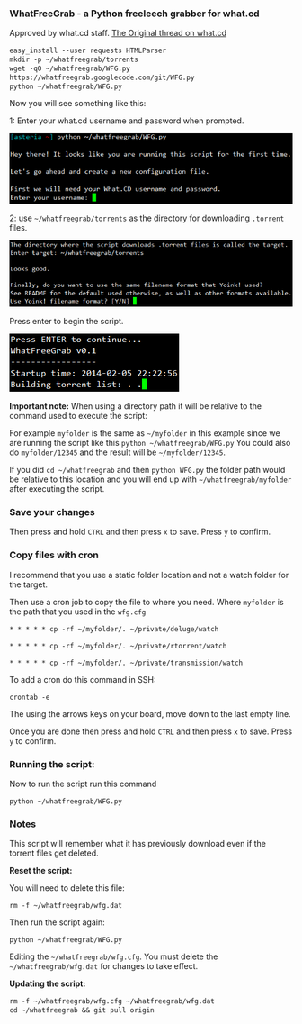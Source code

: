 
### WhatFreeGrab - a Python freeleech grabber for what.cd

Approved by what.cd staff. [The Original thread on what.cd](https://what.cd/forums.php?action=viewthread&threadid=183793)

~~~
easy_install --user requests HTMLParser
mkdir -p ~/whatfreegrab/torrents
wget -qO ~/whatfreegrab/WFG.py https://whatfreegrab.googlecode.com/git/WFG.py
python ~/whatfreegrab/WFG.py
~~~

Now you will see something like this:

1: Enter your what.cd username and password when prompted.

![](1.png)

2: use `~/whatfreegrab/torrents` as the directory for downloading `.torrent` files.

![](2.png)

Press enter to begin the script.

![](3.png)

**Important note:** When using a directory path it will be relative to the command used to execute the script:

For example `myfolder` is the same as `~/myfolder` in this example since we are running the script like this `python ~/whatfreegrab/WFG.py` You could also do `myfolder/12345` and the result will be `~/myfolder/12345`.

If you did `cd ~/whatfreegrab` and then `python WFG.py` the folder path would be relative to this location and you will end up with `~/whatfreegrab/myfolder` after executing the script.

### Save your changes

Then press and hold `CTRL` and then press `x` to save. Press `y` to confirm.

### Copy files with cron

I recommend that you use a static folder location and not a watch folder for the target.

Then use a cron job to copy the file to where you need. Where `myfolder` is the path that you used in the `wfg.cfg`

~~~
* * * * * cp -rf ~/myfolder/. ~/private/deluge/watch
~~~
~~~
* * * * * cp -rf ~/myfolder/. ~/private/rtorrent/watch
~~~
~~~
* * * * * cp -rf ~/myfolder/. ~/private/transmission/watch
~~~

To add a cron do this command in SSH:

~~~
crontab -e
~~~

The using the arrows keys on your board, move down to the last empty line. 

Once you are done then press and hold `CTRL` and then press `x` to save. Press `y` to confirm.

### Running the script:

Now to run the script run this command

~~~
python ~/whatfreegrab/WFG.py
~~~

### Notes

This script will remember what it has previously download even if the torrent files get deleted.

**Reset the script:**

You will need to delete this file:

~~~
rm -f ~/whatfreegrab/wfg.dat
~~~

Then run the script again:

~~~
python ~/whatfreegrab/WFG.py
~~~

Editing the `~/whatfreegrab/wfg.cfg`. You must delete the `~/whatfreegrab/wfg.dat` for changes to take effect.

**Updating the script:**

~~~
rm -f ~/whatfreegrab/wfg.cfg ~/whatfreegrab/wfg.dat
cd ~/whatfreegrab && git pull origin
~~~




